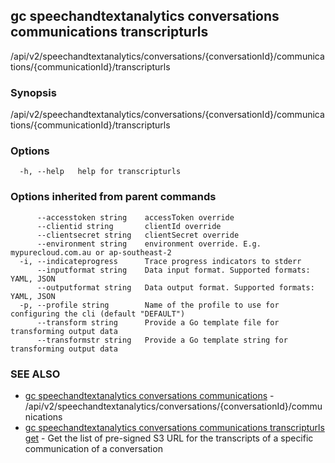 ## gc speechandtextanalytics conversations communications transcripturls

/api/v2/speechandtextanalytics/conversations/{conversationId}/communications/{communicationId}/transcripturls

### Synopsis

/api/v2/speechandtextanalytics/conversations/{conversationId}/communications/{communicationId}/transcripturls

### Options

```
  -h, --help   help for transcripturls
```

### Options inherited from parent commands

```
      --accesstoken string    accessToken override
      --clientid string       clientId override
      --clientsecret string   clientSecret override
      --environment string    environment override. E.g. mypurecloud.com.au or ap-southeast-2
  -i, --indicateprogress      Trace progress indicators to stderr
      --inputformat string    Data input format. Supported formats: YAML, JSON
      --outputformat string   Data output format. Supported formats: YAML, JSON
  -p, --profile string        Name of the profile to use for configuring the cli (default "DEFAULT")
      --transform string      Provide a Go template file for transforming output data
      --transformstr string   Provide a Go template string for transforming output data
```

### SEE ALSO

* [gc speechandtextanalytics conversations communications](gc_speechandtextanalytics_conversations_communications.html)	 - /api/v2/speechandtextanalytics/conversations/{conversationId}/communications
* [gc speechandtextanalytics conversations communications transcripturls get](gc_speechandtextanalytics_conversations_communications_transcripturls_get.html)	 - Get the list of pre-signed S3 URL for the transcripts of a specific communication of a conversation


